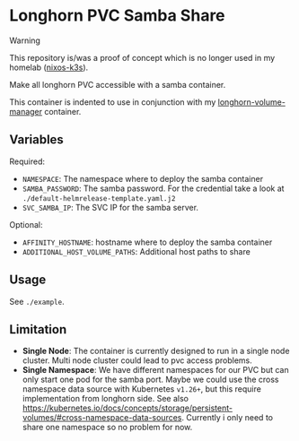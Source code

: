 # Longhorn PVC Samba Share

> [!WARNING]  
> This repository is/was a proof of concept which is no longer used in my homelab ([nixos-k3s](https://github.com/niki-on-github/nixos-k3s)).

Make all longhorn PVC accessible with a samba container.

This container is indented to use in conjunction with my [longhorn-volume-manager](https://github.com/niki-on-github/longhorn-volume-manager) container.

## Variables

Required:

- `NAMESPACE`: The namespace where to deploy the samba container
- `SAMBA_PASSWORD`: The samba password. For the credential take a look at `./default-helmrelease-template.yaml.j2`
- `SVC_SAMBA_IP`: The SVC IP for the samba server.

Optional:

- `AFFINITY_HOSTNAME`: hostname where to deploy the samba container
- `ADDITIONAL_HOST_VOLUME_PATHS`: Additional host paths to share

## Usage

See `./example`.

## Limitation

- **Single Node**: The container is currently designed to run in a single node cluster. Multi node cluster could lead to pvc access problems.
- **Single Namespace**: We have different namespaces for our PVC but can only start one pod for the samba port. Maybe we could use the cross namespace data source with Kubernetes `v1.26+`, but this require implementation from longhorn side. See also https://kubernetes.io/docs/concepts/storage/persistent-volumes/#cross-namespace-data-sources. Currently i only need to share one namespace so no problem for now.
